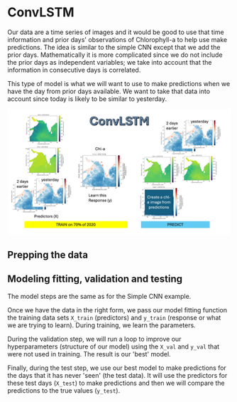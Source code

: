 # ConvLSTM

Our data are a time series of images and it would be good to use that time information and prior days' observations of Chlorophyll-a to help use make predictions. The idea is similar to the simple CNN except that we add the prior days. Mathematically it is more complicated since we do not include the prior days as independent variables; we take into account that the information in consecutive days is correlated.

This type of model is what we will want to use to make predictions when we have the day from prior days available. We want to take that data into account since today is likely to be similar to yesterday. 

![](images/convlstm.jpg)

## Prepping the data


## Modeling fitting, validation and testing

The model steps are the same as for the Simple CNN example.

Once we have the data in the right form, we pass our model fitting function the training data sets `X_train` (predictors) and `y_train` (response or what we are trying to learn). During training, we learn the parameters.

During the validation step, we will run a loop to improve our hyperparameters (structure of our model) using the `X_val` and `y_val` that were not used in training. The result is our 'best' model.

Finally, during the test step, we use our best model to make predictions for the days that it has never 'seen' (the test data). It will use the predictors for these test days (`X_test`) to make predictions and then we will compare the predictions to the true values (`y_test`).